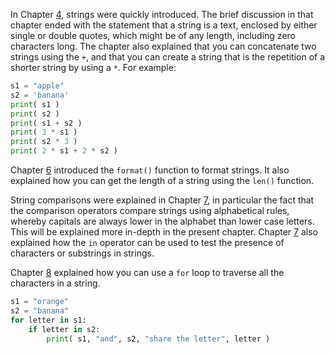 In Chapter
<a href="#ch:expressions" data-reference-type="ref" data-reference="ch:expressions">4</a>,
strings were quickly introduced. The brief discussion in that chapter
ended with the statement that a string is a text, enclosed by either
single or double quotes, which might be of any length, including zero
characters long. The chapter also explained that you can concatenate two
strings using the `+`, and that you can create a string that is the
repetition of a shorter string by using a `*`. For example:

```python
s1 = "apple"
s2 = 'banana'
print( s1 )
print( s2 )
print( s1 + s2 )
print( 3 * s1 )
print( s2 * 3 )
print( 2 * s1 + 2 * s2 )
```

Chapter
<a href="#ch:simplefunctions" data-reference-type="ref" data-reference="ch:simplefunctions">6</a>
introduced the `format()` function to format strings. It also explained
how you can get the length of a string using the `len()` function.

String comparisons were explained in Chapter
<a href="#ch:conditions" data-reference-type="ref" data-reference="ch:conditions">7</a>,
in particular the fact that the comparison operators compare strings
using alphabetical rules, whereby capitals are always lower in the
alphabet than lower case letters. This will be explained more in-depth
in the present chapter. Chapter
<a href="#ch:conditions" data-reference-type="ref" data-reference="ch:conditions">7</a>
also explained how the `in` operator can be used to test the presence of
characters or substrings in strings.

Chapter
<a href="#ch:iterations" data-reference-type="ref" data-reference="ch:iterations">8</a>
explained how you can use a `for` loop to traverse all the characters in
a string.

```python
s1 = "orange"
s2 = "banana"
for letter in s1:
    if letter in s2:
        print( s1, "and", s2, "share the letter", letter )
```
